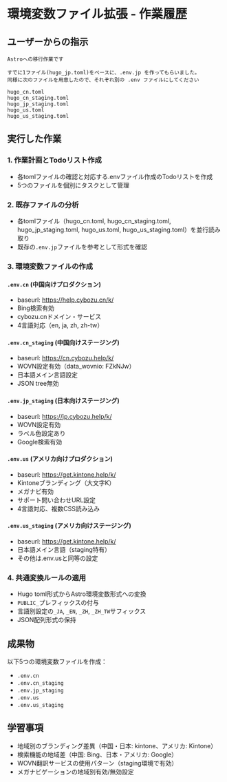 # 環境変数ファイル拡張 - 作業履歴

## ユーザーからの指示

```
Astroへの移行作業です

すでに1ファイル(hugo_jp.toml)をベースに、.env.jp を作ってもらいました。
同様に次のファイルを用意したので、それぞれ別の .env ファイルにしてください

hugo_cn.toml
hugo_cn_staging.toml
hugo_jp_staging.toml
hugo_us.toml
hugo_us_staging.toml
```

## 実行した作業

### 1. 作業計画とTodoリスト作成
- 各tomlファイルの確認と対応する.envファイル作成のTodoリストを作成
- 5つのファイルを個別にタスクとして管理

### 2. 既存ファイルの分析
- 各tomlファイル（hugo_cn.toml, hugo_cn_staging.toml, hugo_jp_staging.toml, hugo_us.toml, hugo_us_staging.toml）を並行読み取り
- 既存の`.env.jp`ファイルを参考として形式を確認

### 3. 環境変数ファイルの作成

#### `.env.cn` (中国向けプロダクション)
- baseurl: https://help.cybozu.cn/k/
- Bing検索有効
- cybozu.cnドメイン・サービス
- 4言語対応（en, ja, zh, zh-tw）

#### `.env.cn_staging` (中国向けステージング)  
- baseurl: https://cn.cybozu.help/k/
- WOVN設定有効（data_wovnio: FZkNJw）
- 日本語メイン言語設定
- JSON tree無効

#### `.env.jp_staging` (日本向けステージング)
- baseurl: https://jp.cybozu.help/k/  
- WOVN設定有効
- ラベル色設定あり
- Google検索有効

#### `.env.us` (アメリカ向けプロダクション)
- baseurl: https://get.kintone.help/k/
- Kintoneブランディング（大文字K）
- メガナビ有効
- サポート問い合わせURL設定
- 4言語対応、複数CSS読み込み

#### `.env.us_staging` (アメリカ向けステージング)
- baseurl: https://get.kintone.help/k/
- 日本語メイン言語（staging特有）
- その他は.env.usと同等の設定

### 4. 共通変換ルールの適用
- Hugo toml形式からAstro環境変数形式への変換
- `PUBLIC_`プレフィックスの付与
- 言語別設定の`_JA`, `_EN`, `_ZH`, `_ZH_TW`サフィックス
- JSON配列形式の保持

## 成果物
以下5つの環境変数ファイルを作成：
- `.env.cn`
- `.env.cn_staging` 
- `.env.jp_staging`
- `.env.us`
- `.env.us_staging`

## 学習事項
- 地域別のブランディング差異（中国・日本: kintone、アメリカ: Kintone）
- 検索機能の地域差（中国: Bing、日本・アメリカ: Google）
- WOVN翻訳サービスの使用パターン（staging環境で有効）
- メガナビゲーションの地域別有効/無効設定